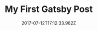 ---
path: "/blog"
date: "2017-07-12T17:12:33.962Z"
title: "My First Gatsby Post"
tags: 
    - "1"
draft: false
---